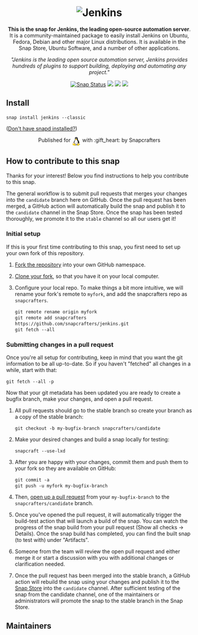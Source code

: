 <h1 align="center">
  <img src="http://mirrors.jenkins.io/art/jenkins-logo/logo+title.svg" alt="Jenkins" height="256px">
</h1>

<p align="center"><b>This is the snap for Jenkins, the leading open-source automation server</b>. It is a community-maintained package to easily install Jenkins on Ubuntu, Fedora, Debian and other major Linux distributions. It is available in the Snap Store, Ubuntu Software, and a number of other applications.</p>

<p align="center"><i>"Jenkins is the leading open source automation server, Jenkins provides hundreds of plugins to support building, deploying and automating any project."</i></p>

<p align="center">
<a href="https://snapcraft.io/jenkins"><img src="https://snapcraft.io/jenkins/badge.svg" alt="Snap Status"></a>
<a href="https://github.com/snapcrafters/jenkins/actions/workflows/sync-version-with-upstream.yml"><img src="https://github.com/snapcrafters/jenkins/actions/workflows/sync-version-with-upstream.yml/badge.svg"></a>
<a href="https://github.com/snapcrafters/jenkins/actions/workflows/release-to-candidate.yaml"><img src="https://github.com/snapcrafters/jenkins/actions/workflows/release-to-candidate.yml/badge.svg"></a>
<a href="https://github.com/snapcrafters/jenkins/actions/workflows/promote-to-stable.yml"><img src="https://github.com/snapcrafters/jenkins/actions/workflows/promote-to-stable.yml/badge.svg"></a>
</p>

## Install

```shell
snap install jenkins --classic
```

([Don't have snapd installed?](https://snapcraft.io/docs/core/install))

<p align="center">Published for <img src="https://raw.githubusercontent.com/anythingcodes/slack-emoji-for-techies/gh-pages/emoji/tux.png" align="top" width="24" /> with :gift_heart: by Snapcrafters</p>

## How to contribute to this snap

Thanks for your interest! Below you find instructions to help you contribute to this snap.

The general workflow is to submit pull requests that merges your changes into the `candidate` branch here on GitHub. Once the pull request has been merged, a GitHub action will automatically build the snap and publish it to the `candidate` channel in the Snap Store. Once the snap has been tested thoroughly, we promote it to the `stable` channel so all our users get it!

### Initial setup

If this is your first time contributing to this snap, you first need to set up your own fork of this repository.

1. [Fork the repository](https://docs.github.com/en/github/getting-started-with-github/fork-a-repo) into your own GitHub namespace.
2. [Clone your fork](https://git-scm.com/book/en/v2/Git-Basics-Getting-a-Git-Repository), so that you have it on your local computer.
3. Configure your local repo. To make things a bit more intuitive, we will rename your fork's remote to `myfork`, and add the snapcrafters repo as `snapcrafters`.

   ```shell
   git remote rename origin myfork
   git remote add snapcrafters https://github.com/snapcrafters/jenkins.git
   git fetch --all
   ```

### Submitting changes in a pull request

Once you're all setup for contributing, keep in mind that you want the git information to be all up-to-date. So if you haven't "fetched" all changes in a while, start with that:

```shell
git fetch --all -p
```

Now that your git metadata has been updated you are ready to create a bugfix branch, make your changes, and open a pull request.

1. All pull requests should go to the stable branch so create your branch as a copy of the stable branch:

   ```shell
   git checkout -b my-bugfix-branch snapcrafters/candidate
   ```

2. Make your desired changes and build a snap locally for testing:

   ```shell
   snapcraft --use-lxd
   ```

3. After you are happy with your changes, commit them and push them to your fork so they are available on GitHub:

   ```shell
   git commit -a
   git push -u myfork my-bugfix-branch
   ```

4. Then, [open up a pull request](https://docs.github.com/en/github/collaborating-with-issues-and-pull-requests/about-pull-requests) from your `my-bugfix-branch` to the `snapcrafters/candidate` branch.
5. Once you've opened the pull request, it will automatically trigger the build-test action that will launch a build of the snap. You can watch the progress of the snap build from your pull request (Show all checks -> Details). Once the snap build has completed, you can find the built snap (to test with) under "Artifacts".
6. Someone from the team will review the open pull request and either merge it or start a discussion with you with additional changes or clarification needed.
7. Once the pull request has been merged into the stable branch, a GitHub action will rebuild the snap using your changes and publish it to the [Snap Store](https://snapcraft.io/jenkins) into the `candidate` channel. After sufficient testing of the snap from the candidate channel, one of the maintainers or administrators will promote the snap to the stable branch in the Snap Store.

## Maintainers

